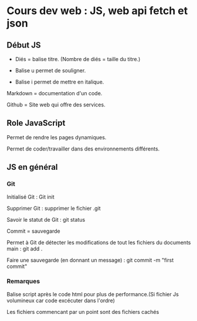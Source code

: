 # Cours dev web : JS, web api fetch et json

## Début JS

 - Diés = balise titre. (Nombre de diés = taille du titre.)

 - Balise u permet de souligner.

 - Balise i permet de mettre en italique.

 Markdown = documentation d'un code.

 Github = Site web qui offre des services.

## Role JavaScript 
 Permet de rendre les pages dynamiques. 

 Permet de coder/travailler dans des environnements différents.

## JS en général

### Git 

Initialisé Git : Git init

Supprimer Git : supprimer le fichier .git

Savoir le statut de Git : git status

Commit = sauvegarde

Permet à Git de détecter les modifications de tout les fichiers du documents main : git add .

Faire une sauvegarde (en donnant un message) : git commit -m "first commit"

### Remarques

Balise script après le code html pour plus de performance.(Si fichier Js volumineux car code excécuter dans l'ordre)

Les fichiers commencant par un point sont des fichiers cachés

